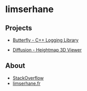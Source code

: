 # limserhane

## Projects

- [Butterfly - C++ Logging Library](https://github.com/limserhane/Butterfly)

- [Diffusion - Heightmap 3D Viewer](https://github.com/limserhane/Diffusion)

## About

- [StackOverflow](https://stackoverflow.com/users/14913991/limserhane)
- [limserhane.fr](https://limserhane.github.io/)
